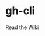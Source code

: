 # gh-cli
Read the <a href="https://github.com/pr-dhruv/gh-cli/wiki/Github-CLI" target="_blank">Wiki</a>
